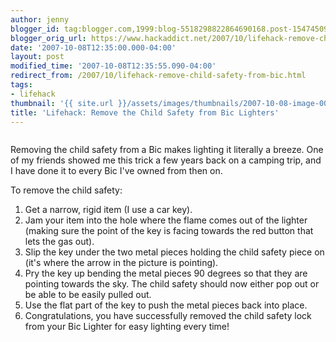 ```yaml
---
author: jenny
blogger_id: tag:blogger.com,1999:blog-5518298822864690168.post-1547450934476514728
blogger_orig_url: https://www.hackaddict.net/2007/10/lifehack-remove-child-safety-from-bic.html
date: '2007-10-08T12:35:00.000-04:00'
layout: post
modified_time: '2007-10-08T12:35:55.090-04:00'
redirect_from: /2007/10/lifehack-remove-child-safety-from-bic.html
tags:
- lifehack
thumbnail: '{{ site.url }}/assets/images/thumbnails/2007-10-08-image-0000.jpg'
title: 'Lifehack: Remove the Child Safety from Bic Lighters'
---
```


<img alt="" border="0" id="BLOGGER_PHOTO_ID_5115395337335124738" src="{{ site.url }}/assets/images/posts/2007-10-08-image-0000.jpg" style="margin: 0px auto 10px; display: block; text-align: center; "/>

Removing the child safety from a Bic makes lighting it literally a breeze.  One of my friends showed me this trick a few years back on a camping trip, and I have done it to every Bic I've owned from then on.



To remove the child safety:

<ol> 
<li>Get a narrow, rigid item (I use a car key). </li>
 
<li>Jam your item into the hole where the flame comes out of the lighter (making sure the point of the key is facing towards the red button that lets the gas out).

 </li>
 
<li>Slip the key under the two metal pieces holding the child safety piece on (it's where the arrow in the picture is pointing). </li>
 
<li>Pry the key up bending the metal pieces 90 degrees so that they are pointing towards the sky.  The child safety should now either pop out or be able to be easily pulled out. </li>
 
<li>Use the flat part of the key to push the metal pieces back into place. </li>
 
<li>Congratulations, you have successfully removed the child safety lock from your Bic Lighter for easy lighting every time!

 </li>
</ol>